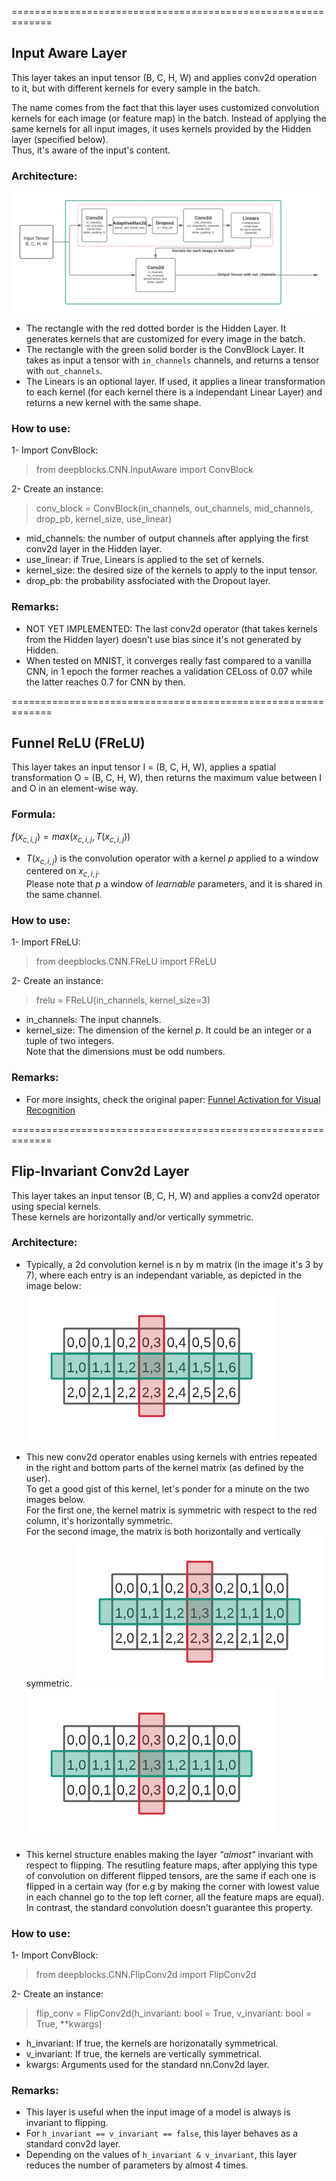 =============================================================
## **Input Aware Layer**
This layer takes an input tensor (B, C, H, W) and applies conv2d operation to it, but with different kernels for every sample in the batch.

The name comes from the fact that this layer uses customized convolution kernels for each image (or feature map) in the batch. Instead of applying the same kernels for all input images, it uses kernels provided by the Hidden layer (specified below).  
Thus, it's aware of the input's content.

### **Architecture**:
![InputAware Layer](/docs/imgs/InputAware.png "Architecture of the InputAware Layer.")

* The rectangle with the red dotted border is the Hidden Layer. It generates kernels that are customized for every image in the batch.
* The rectangle with the green solid border is the ConvBlock Layer. It takes as input a tensor with `in_channels` channels, and returns a tensor with `out_channels`.
* The Linears is an optional layer. If used, it applies a linear transformation to each kernel (for each kernel there is a independant Linear Layer) and returns a new kernel with the same shape.

### **How to use**:
1- Import ConvBlock:
> from deepblocks.CNN.InputAware import ConvBlock

2- Create an instance:
>  conv_block = ConvBlock(in_channels, out_channels, mid_channels, drop_pb, kernel_size, use_linear)
* mid_channels: the number of output channels after applying the first conv2d layer in the Hidden layer.
* use_linear: if True, Linears is applied to the set of kernels.
* kernel_size: the desired size of the kernels to apply to the input tensor.
* drop_pb: the probability assfociated with the Dropout layer.
### **Remarks**:
* NOT YET IMPLEMENTED: The last conv2d operator (that takes kernels from the Hidden layer) doesn't use bias since it's not generated by Hidden. 
* When tested on MNIST, it converges really fast compared to a vanilla CNN, in 1 epoch the former reaches a validation CELoss of 0.07 while the latter reaches 0.7 for CNN by then.

=============================================================
## **Funnel ReLU (FReLU)**
This layer takes an input tensor I = (B, C, H, W), applies a spatial transformation O = (B, C, H, W), then returns the maximum value between I and O in an element-wise way.

### **Formula**:
$f(x_{c,i,j}) = max(x_{c,i,j}, T(x_{c,i,j}))$
* $T(x_{c,i,j})$ is the convolution operator with a kernel *p* applied to a window centered on $x_{c,i,j}$.   
Please note that *p* a window of *learnable* parameters, and it is shared in the same channel.

### **How to use**:
1- Import FReLU:
> from deepblocks.CNN.FReLU import FReLU

2- Create an instance:
>  frelu = FReLU(in_channels, kernel_size=3)
* in_channels: The input channels.
* kernel_size: The dimension of the kernel *p*. It could be an integer or a tuple of two integers.   
  Note that the dimensions must be odd numbers.

### **Remarks**:
* For more insights, check the original paper: [Funnel Activation for Visual Recognition
](https://arxiv.org/abs/2007.11824)

=============================================================
## **Flip-Invariant Conv2d Layer**
This layer takes an input tensor (B, C, H, W) and applies a conv2d operator using special kernels.  
These kernels are horizontally and/or vertically symmetric.

### **Architecture**:
* Typically, a 2d convolution kernel is n by m matrix (in the image it's 3 by 7), where each entry is an independant variable, as depicted in the image below:
![Flip-Invariant Conv2d Layer](/docs/imgs/FlipConv_std.png "Standard Conv2d kernel.")

* This new conv2d operator enables using kernels with entries repeated in the right and bottom parts of the kernel matrix (as defined by the user).  
To get a good gist of this kernel, let's ponder for a minute on the two images below.  
For the first one, the kernel matrix is symmetric with respect to the red column, it's horizontally symmetric.  
For the second image, the matrix is both horizontally and vertically symmetric.
![Flip-Invariant Conv2d Layer](/docs/imgs/FlipConv_h.png "Horizontal flip-invariant Conv2d kernel.")
![Flip-Invariant Conv2d Layer](/docs/imgs/FlipConv_vh.png "Horizontal and vertical flip-invariant Conv2d kernel.")
* This kernel structure enables making the layer *"almost"* invariant with respect to flipping. The resutling feature maps, after applying this type of convolution on different flipped tensors, are the same if each one is flipped in a certain way (for e.g by making the corner with lowest value in each channel go to the top left corner, all the feature maps are equal). In contrast, the standard convolution doesn't guarantee this property.


### **How to use**:
1- Import ConvBlock:
> from deepblocks.CNN.FlipConv2d import FlipConv2d

2- Create an instance:
>  flip_conv = FlipConv2d(h_invariant: bool = True, v_invariant: bool = True, **kwargs)
* h_invariant: If true, the kernels are horizonatally symmetrical.
* v_invariant: If true, the kernels are vertically symmetrical.
* kwargs: Arguments used for the standard nn.Conv2d layer.
  
### **Remarks**:
* This layer is useful when the input image of a model is always is invariant to flipping.
* For `h_invariant == v_invariant == false`, this layer behaves as a standard conv2d layer.
* Depending on the values of `h_invariant & v_invariant`, this layer reduces the number of parameters by almost 4 times.